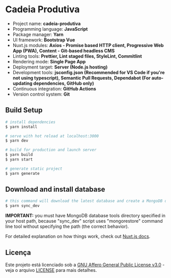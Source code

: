 # Cadeia Produtiva
  - Project name: **cadeia-produtiva**
  - Programming language: **JavaScript**
  - Package manager: **Yarn**
  - UI framework: **Bootstrap Vue**
  - Nuxt.js modules: **Axios - Promise based HTTP client, Progressive Web App (PWA), Content - Git-based headless CMS**
  - Linting tools: **Prettier, Lint staged files, StyleLint, Commitlint**
  - Rendering mode: **Single Page App**
  - Deployment target: **Server (Node.js hosting)**
  - Development tools: **jsconfig.json (Recommended for VS Code if you're not using typescript), Semantic Pull Requests, Dependabot (For auto-updating dependencies, GitHub only)**
  - Continuous integration: **GitHub Actions**
  - Version control system: **Git**


## Build Setup

```bash
# install dependencies
$ yarn install

# serve with hot reload at localhost:3000
$ yarn dev

# build for production and launch server
$ yarn build
$ yarn start

# generate static project
$ yarn generate
```

## Download and install database

```bash
# this command will download the latest database and create a MongoDB database called "cadeia-produtiva", importing downloaded data into it
$ yarn sync_dev
```

**IMPORTANT:** you must have MongoDB database tools directory specified in your host path, because "sync_dev" script uses "mongorestore" command line tool without specifying the path (the correct behavior).

For detailed explanation on how things work, check out [Nuxt.js docs](https://nuxtjs.org).

## Licença

Este projeto está licenciado sob a [GNU Affero General Public License v3.0](LICENSE) - veja o arquivo [LICENSE](LICENSE) para mais detalhes.

